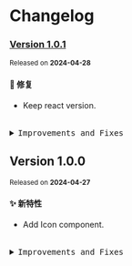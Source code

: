 # Changelog

### [Version&nbsp;1.0.1](https://github.com/eternallycyf/components/compare/@ims-view/icon@1.0.0...@ims-view/icon@1.0.1)

<sup>Released on **2024-04-28**</sup>

#### 🐛 修复

- Keep react version.

<br/>

<details>
<summary><kbd>Improvements and Fixes</kbd></summary>

#### What's fixed

- Keep react version ([fee7e8d](https://github.com/eternallycyf/components/commit/fee7e8d))

</details>

## Version&nbsp;1.0.0

<sup>Released on **2024-04-27**</sup>

#### ✨ 新特性

- Add Icon component.

<br/>

<details>
<summary><kbd>Improvements and Fixes</kbd></summary>

#### What's improved

- Add Icon component ([33e4af2](https://github.com/eternallycyf/components/commit/33e4af2))

</details>
